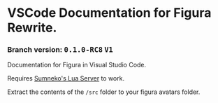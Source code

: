 # VSCode Documentation for Figura Rewrite.
### Branch version: <kbd>**0.1.0-RC8**</kbd> <kbd>**V1**</kbd>

Documentation for Figura in Visual Studio Code.

Requires [Sumneko's Lua Server](https://marketplace.visualstudio.com/items?itemName=sumneko.lua) to work.

Extract the contents of the `/src` folder to your figura avatars folder.
